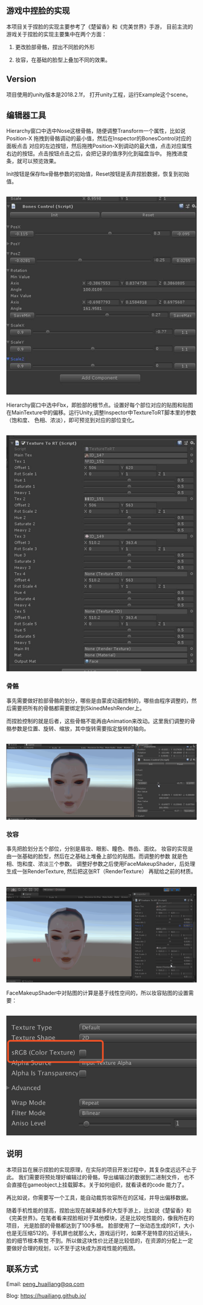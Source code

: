 
## 游戏中捏脸的实现


本项目关于捏脸的实现主要参考了《楚留香》和《完美世界》手游， 目前主流的游戏关于捏脸的实现主要集中在两个方面：

1. 更改脸部骨骼，捏出不同脸的外形

2. 妆容，在基础的脸型上叠加不同的效果。


## Version

项目使用的unity版本是2018.2.1f， 打开unity工程，运行Example这个scene。


## 编辑器工具



Hierarchy窗口中选中Nose这根骨骼，随便调整Transform一个属性，比如说Position-X 拖拽到骨骼调动的最小值，然后在Inspector的BonesControl对应的面板点击
对应的左边按钮，然后拖拽Position-X到调动的最大值，点击对应属性右边的按钮。点击按钮点击之后，会把记录的值序列化到磁盘当中。
拖拽进度条，就可以预览效果。

Init按钮是保存fbx骨骼参数的初始值，Reset按钮是丢弃捏脸数据，恢复到初始值。

<br><img src='image/control.jpg'><br>

Hierarchy窗口中选中Fbx，即脸部的根节点。设置好每个部位对应的贴图和贴图在MainTexture中的偏移。运行Unity,调整Inspector中TextureToRT脚本里的参数（饱和度、
色相、浓淡），即可预览到对应的部位变化。

<br><img src='image/texture.jpg'><br>

### 骨骼

事先需要做好脸部骨骼的划分，哪些是由蒙皮动画控制的，哪些由程序调整的，然后需要把所有的骨骼都需要绑定到SkinedMeshRender上。

而捏脸控制的就是后者，这些骨骼不能再由Animation来改动。这里我们调整的骨骼参数是位置、旋转、缩放，其中旋转需要指定旋转的轴向。


<br><img src='image/bone.gif'><br>


### 妆容

事先把脸划分五个部位，分别是眉妆、眼影、瞳色、唇齿、面纹。 妆容的实现是由一张基础的脸型，然后在之基础上堆叠上部位的贴图。而调整的参数
就是色相、饱和度、浓淡三个参数。 调整好参数之后使用FaceMakeupShader，后处理生成一张RenderTexture, 然后把这张RT（RenderTexture）
再赋给之前的材质。

<br><img src='image/paint.gif'><br>


FaceMakeupShader中对贴图的计算是基于线性空间的，所以妆容贴图的设置需要：


<br><img src='image/sample.png'><br>


## 说明

本项目旨在展示捏脸的实现原理，在实际的项目开发过程中，其复杂度远远不止于此。 我们需要将预处理好编辑过的骨骼，导出编辑过的数据到二进制文件，
也不会直接在gameobject上挂载脚本。关于如何组织，就看读者的code 能力了。

再比如说，你需要写一个工具，能自动裁剪妆容所在的区域，并导出偏移数据。

随着手机性能的提高，捏脸出现在越来越多的大型手游上，比如说《楚留香》和《完美世界》。在笔者看来捏脸相对于其他模块，还是比较吃性能的，像我所在的项目，
光是脸部的骨骼都达到了100多根。 脸部使用了一张动态生成的RT，大小也是无压缩512的。手机屏也就那么大，游戏运行时，如果不是特意的拉近镜头，脸的细节根本察觉
不到。所以做这块性价比还是比较低的，在资源的分配上一定要做好合理的规划，以不至于这块成为游戏性能的瓶颈。


## 联系方式

Email: peng_huailiang@qq.com

Blog:  https://huailiang.github.io/